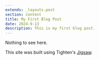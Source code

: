 ```yaml
---
extends: _layouts.post
section: content
title: My First Blog Post
date: 2024-9-13
description: This is my first blog post.
---
```


Nothing to see here.

This site was built using Tighten's <a href="https://jigsaw.tighten.com" target="_blank">Jigsaw</a>.

